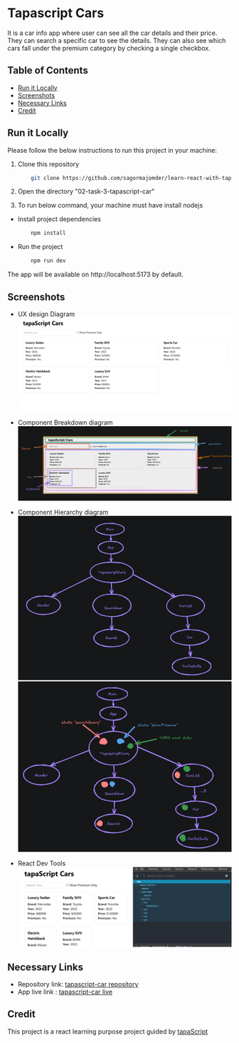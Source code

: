 # Tapascript Cars

It is a car info app where user can see all the car details and their price. They can search a specific car to see the details. They can also see which cars fall under the premium category by checking a single checkbox.

## Table of Contents

- [Run it Locally](#run-it-locally)
- [Screenshots](#screenshots)
- [Necessary Links](#necessary-links)
- [Credit](#credit)

## Run it Locally

Please follow the below instructions to run this project in your machine:

1. Clone this repository

   ```sh
       git clone https://github.com/sagormajomder/learn-react-with-tapascript.git
   ```

2. Open the directory "02-task-3-tapascript-car"
3. To run below command, your machine must have install nodejs

- Install project dependencies

  ```sh
      npm install
  ```

- Run the project
  ```sh
      npm run dev
  ```

The app will be available on http://localhost:5173 by default.

## Screenshots

- UX design Diagram
  ![](./public/UX-design-diagram.png)

- Component Breakdown diagram
  ![](./public/component-breakdown-diagram.png)

- Component Hierarchy diagram
  ![](./public/component-hierarchy-diagram.png)
  ![](./public/component-hierarchy-diagram-state-props.png)

- React Dev Tools
  ![](./public/react-devtools.png)

## Necessary Links

- Repository link: [tapascript-car repository](https://github.com/sagormajomder/learn-react-with-tapascript.git)
- App live link : [tapascript-car live](https://tapascript-cars.netlify.app/)

## Credit

This project is a react learning purpose project guided by [tapaScript](https://github.com/tapascript)
